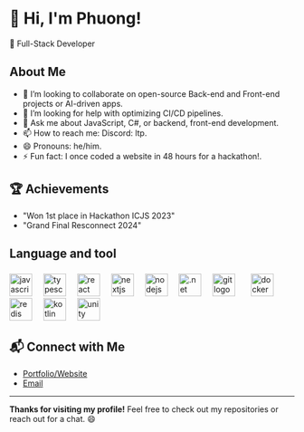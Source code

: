 
# 👋 Hi, I'm Phuong!
🚀 Full-Stack Developer

## About Me
- 👯 I’m looking to collaborate on open-source Back-end and Front-end projects or AI-driven apps.
- 🤔 I’m looking for help with optimizing CI/CD pipelines.
- 💬 Ask me about JavaScript, C#, or backend, front-end development.
- 📫 How to reach me: Discord: ltp.
- 😄 Pronouns: he/him.
- ⚡ Fun fact: I once coded a website in 48 hours for a hackathon!.

## 🏆 Achievements
- "Won 1st place in Hackathon ICJS 2023"
- "Grand Final Resconnect 2024"
###

<h2 align="left">Language and tool</h2>

###

<div align="left">
  <a href="https://developer.mozilla.org/en-US/docs/Web/JavaScript" target="_blank" rel="noopener noreferrer"><img src="https://cdn.jsdelivr.net/gh/devicons/devicon/icons/javascript/javascript-original.svg" height="40" alt="javascript logo"></a>
  <img width="12">
  <img src="https://cdn.jsdelivr.net/gh/devicons/devicon/icons/typescript/typescript-original.svg" height="40" alt="typescript logo">
  <img width="12">
  <img src="https://cdn.jsdelivr.net/gh/devicons/devicon/icons/react/react-original.svg" height="40" alt="react logo">
  <img width="12">
  <img src="https://cdn.jsdelivr.net/gh/devicons/devicon/icons/nextjs/nextjs-original.svg" height="40" alt="nextjs logo">
  <img width="12">
  <img src="https://cdn.jsdelivr.net/gh/devicons/devicon/icons/nodejs/nodejs-original.svg" height="40" alt="nodejs logo">
  <img width="12">
  <img src="https://cdn.jsdelivr.net/gh/devicons/devicon/icons/dotnetcore/dotnetcore-original.svg" height="40" alt=".net logo">
  <img width="12">
  <img src="https://cdn.jsdelivr.net/gh/devicons/devicon/icons/git/git-original.svg" height="40" alt="git logo">
  <img width="12">
  <img src="https://cdn.jsdelivr.net/gh/devicons/devicon/icons/docker/docker-original.svg" height="40" alt="docker logo">
  <img width="12">
  <img src="https://cdn.jsdelivr.net/gh/devicons/devicon/icons/redis/redis-original.svg" height="40" alt="redis logo">
  <img width="12">
  <img src="https://cdn.jsdelivr.net/gh/devicons/devicon/icons/kotlin/kotlin-original.svg" height="40" alt="kotlin logo">
  <img width="12">
  <img src="https://cdn.jsdelivr.net/gh/devicons/devicon/icons/unity/unity-original.svg" height="40" alt="unity logo">
</div>

###
## 📬 Connect with Me
- [Portfolio/Website](https://your-website.com)
- [Email](mailto:lephuong14052004@gmail.com)

---

**Thanks for visiting my profile!** Feel free to check out my repositories or reach out for a chat. 😄
